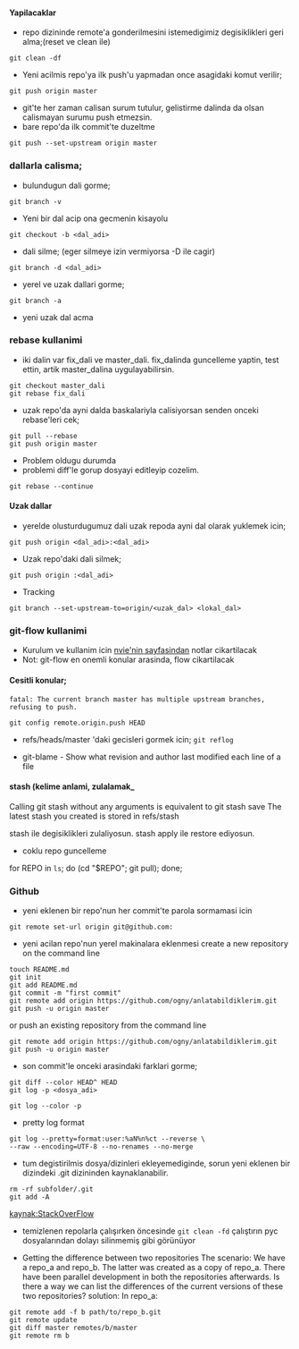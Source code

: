 #### Yapilacaklar

* repo dizininde remote'a gonderilmesini istemedigimiz degisiklikleri geri alma;(reset ve clean ile)
```
git clean -df
```

* Yeni acilmis repo'ya ilk push'u yapmadan once asagidaki komut verilir;  
```
git push origin master
```

* git'te her zaman calisan surum tutulur, gelistirme dalinda da olsan   calismayan surumu push etmezsin.  
* bare repo'da ilk commit'te duzeltme  
```
git push --set-upstream origin master  
```

### dallarla calisma;
* bulundugun dali gorme;
```
git branch -v
```
* Yeni bir dal acip ona gecmenin kisayolu
```
git checkout -b <dal_adi>
```
* dali silme; (eger silmeye izin vermiyorsa -D ile cagir)
```
git branch -d <dal_adi>
```

* yerel ve uzak dallari gorme;
```
git branch -a
```

* yeni uzak dal acma

### rebase kullanimi
* iki dalin var fix_dali ve master_dali. fix_dalinda guncelleme yaptin, test ettin, artik master_dalina uygulayabilirsin. 
```
git checkout master_dali
git rebase fix_dali
```
* uzak repo'da ayni dalda baskalariyla calisiyorsan senden onceki rebase'leri cek;
```
git pull --rebase  
git push origin master 
```
* Problem oldugu durumda
* problemi diff'le gorup dosyayi editleyip cozelim.
```
git rebase --continue  
```

#### Uzak dallar
* yerelde olusturdugumuz dali uzak repoda ayni dal olarak yuklemek icin;
```
git push origin <dal_adi>:<dal_adi>
```
* Uzak repo'daki dali silmek;
```
git push origin :<dal_adi>
```

* Tracking
```
git branch --set-upstream-to=origin/<uzak_dal> <lokal_dal>
```

### git-flow kullanimi
* Kurulum ve kullanim icin [nvie'nin
sayfasindan](https://github.com/nvie/gitflow) notlar cikartilacak
* Not: git-flow en onemli konular arasinda, flow cikartilacak

#### Cesitli konular;
`fatal: The current branch master has multiple upstream branches, refusing to push.`  
```
git config remote.origin.push HEAD  
```
* refs/heads/master 'daki gecisleri gormek icin;
`git reflog`

*  git-blame - Show what revision and author last modified each line of a  file

#### stash (kelime anlami, zulalamak_
Calling git stash without any arguments is equivalent to git stash save
The latest stash you created is stored in refs/stash

stash ile degisiklikleri zulaliyosun.
stash apply ile restore ediyosun.

* coklu repo guncelleme

for REPO in `ls`; do (cd "$REPO"; git pull); done;

### Github
* yeni eklenen bir repo'nun her commit'te parola sormamasi icin
```
git remote set-url origin git@github.com:
```
* yeni acilan repo'nun yerel makinalara eklenmesi
create a new repository on the command line  
```
touch README.md
git init
git add README.md
git commit -m "first commit"
git remote add origin https://github.com/ogny/anlatabildiklerim.git
git push -u origin master
```
or push an existing repository from the command line  
```
git remote add origin https://github.com/ogny/anlatabildiklerim.git
git push -u origin master
```

* son commit'le onceki arasindaki farklari gorme;
```
git diff --color HEAD^ HEAD
git log -p <dosya_adi>
```
```
git log --color -p
```


* pretty log format
```
git log --pretty=format:user:%aN%n%ct --reverse \ 
--raw --encoding=UTF-8 --no-renames --no-merge
```

* tum degistirilmis dosya/dizinleri ekleyemediginde, sorun yeni eklenen bir dizindeki .git dizininden kaynaklanabilir.
```
rm -rf subfolder/.git
git add -A
```
[kaynak:StackOverFlow](http://stackoverflow.com/questions/7726131/git-add-a-is-not-adding-all-modified-files-in-directories)

* temizlenen repolarla çalışırken öncesinde `git clean -fd` çalıştırın pyc
  dosyalarından dolayı silinmemiş gibi görünüyor

* Getting the difference between two repositories
The scenario: We have a repo_a and repo_b. The latter was created as a copy of
repo_a. There have been parallel development in both the repositories
afterwards. Is there a way we can list the differences of the current versions
of these two repositories? solution: In repo_a:
```
git remote add -f b path/to/repo_b.git
git remote update
git diff master remotes/b/master
git remote rm b
```
